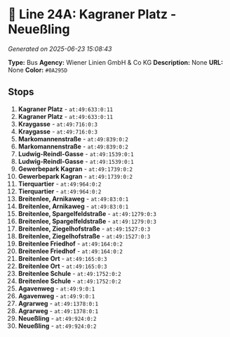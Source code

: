# 🚌 Line 24A: Kagraner Platz - Neueßling

*Generated on 2025-06-23 15:08:43*

**Type:** Bus
**Agency:** Wiener Linien GmbH & Co KG
**Description:** None
**URL:** None
**Color:** `#0A295D`

## Stops

1. **Kagraner Platz** - `at:49:633:0:11`
2. **Kagraner Platz** - `at:49:633:0:11`
3. **Kraygasse** - `at:49:716:0:3`
4. **Kraygasse** - `at:49:716:0:3`
5. **Markomannenstraße** - `at:49:839:0:2`
6. **Markomannenstraße** - `at:49:839:0:2`
7. **Ludwig-Reindl-Gasse** - `at:49:1539:0:1`
8. **Ludwig-Reindl-Gasse** - `at:49:1539:0:1`
9. **Gewerbepark Kagran** - `at:49:1739:0:2`
10. **Gewerbepark Kagran** - `at:49:1739:0:2`
11. **Tierquartier** - `at:49:964:0:2`
12. **Tierquartier** - `at:49:964:0:2`
13. **Breitenlee, Arnikaweg** - `at:49:83:0:1`
14. **Breitenlee, Arnikaweg** - `at:49:83:0:1`
15. **Breitenlee, Spargelfeldstraße** - `at:49:1279:0:3`
16. **Breitenlee, Spargelfeldstraße** - `at:49:1279:0:3`
17. **Breitenlee, Ziegelhofstraße** - `at:49:1527:0:3`
18. **Breitenlee, Ziegelhofstraße** - `at:49:1527:0:3`
19. **Breitenlee Friedhof** - `at:49:164:0:2`
20. **Breitenlee Friedhof** - `at:49:164:0:2`
21. **Breitenlee Ort** - `at:49:165:0:3`
22. **Breitenlee Ort** - `at:49:165:0:3`
23. **Breitenlee Schule** - `at:49:1752:0:2`
24. **Breitenlee Schule** - `at:49:1752:0:2`
25. **Agavenweg** - `at:49:9:0:1`
26. **Agavenweg** - `at:49:9:0:1`
27. **Agrarweg** - `at:49:1378:0:1`
28. **Agrarweg** - `at:49:1378:0:1`
29. **Neueßling** - `at:49:924:0:2`
30. **Neueßling** - `at:49:924:0:2`